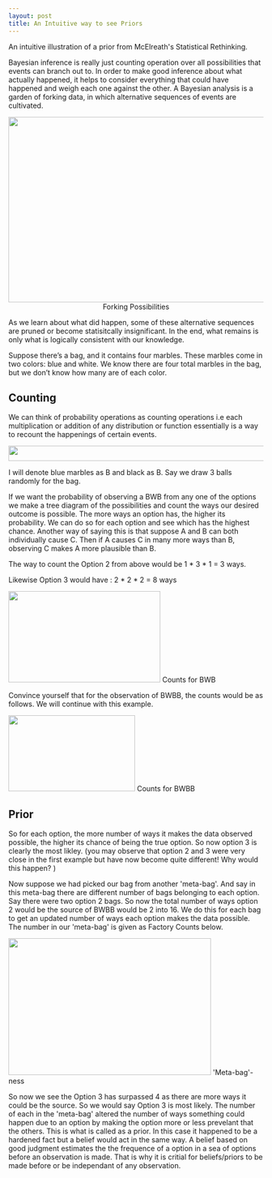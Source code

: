 ```yaml
---
layout: post
title: An Intuitive way to see Priors 
---
```


An intuitive illustration of a prior from McElreath's Statistical Rethinking.


Bayesian inference is really just counting operation over all possibilities that events can branch out to. In order to make good inference about what actually happened, it helps to consider everything that could have happened and weigh each one against the other. A Bayesian analysis is a garden of forking data, in which alternative sequences of events are cultivated. 
 
  <div id="container">
    <img src="https://github.com/bluesky314/bluesky314.github.io/blob/master/images/forkingdata.png?raw=true" width="900" height="366" >
    <center> Forking Possibilities</center>
</div>
 
 
 As we learn about what did happen, some of these alternative sequences are pruned or become statisitcally insignificant. In the end, what remains is only what is logically consistent with our knowledge.

Suppose there’s a bag, and it contains four marbles. These marbles come in two colors: blue and white. 
We know there are four total marbles in the bag, but we don’t know how many are of each color. 

## Counting
We can think of probability operations as counting operations i.e each multiplication or addition of any distribution or function essentially is a way to recount the happenings of certain events. 

 <div id="container">
    <img src="https://github.com/bluesky314/bluesky314.github.io/blob/master/images/count2.png?raw=true" width="600" height="30" >
</div>

I will denote blue marbles as B and black as B. Say we draw 3 balls randomly for the bag.

If we want the probability of observing a BWB from any one of the options we make a tree diagram of the possibilities and count the ways our desired outcome is possible. The more ways an option has, the higher its probability. We can do so for each option and see which has the highest chance. Another way of saying this is that suppose A and B can both individually cause C. Then if A causes C in many more ways than B, observing C makes A more plausible than B. 

The way to count the Option 2 from above would be 1 * 3 * 1 = 3 ways. 

Likewise Option 3 would have : 2 * 2 * 2 = 8 ways

  <div id="container">
    <img src="https://github.com/bluesky314/bluesky314.github.io/blob/master/images/priorcount.png?raw=true" width="300" height="180" >
Counts for BWB
</div>



Convince yourself that for the observation of BWBB, the counts would be as follows. We will continue with this example.


 
<div id="container">
    <img src="https://github.com/bluesky314/bluesky314.github.io/blob/master/images/4marbles.png?raw=true" width="250" height="150" >
Counts for BWBB
</div>


## Prior
So for each option, the more number of ways it makes the data observed possible, the higher its chance of being the true option. So now option 3 is clearly the most likley. (you may observe that option 2 and 3 were very close in the first example but have now become quite different! Why would this happen? )

Now suppose we had picked our bag from another 'meta-bag'. And say in this meta-bag there are different number of bags belonging to each option. Say there were two option 2 bags. So now the total number of ways option 2 would be the source of BWBB would be 2 into 16. We do this for each bag to get an updated number of ways each option makes the data possible. The number in our 'meta-bag' is given as Factory Counts below.

 
<div id="container">
    <img src="https://github.com/bluesky314/bluesky314.github.io/blob/master/images/tableprior.png?raw=true" width="400" height="270" >
 'Meta-bag'-ness
</div>


So now we see the Option 3 has surpassed 4 as there are more ways it could be the source. So we would say Option 3 is most likely. The number of each in the 'meta-bag' altered the number of ways something could happen due to an option by making the option more or less prevelant that the others. This is what is called as a prior. In this case it happened to be a hardened fact but a belief would act in the same way. A belief based on good judgment estimates the the frequence of a option in a sea of options before an observation is made. That is why it is critial for beliefs/priors to be made before or be independant of any observation.

